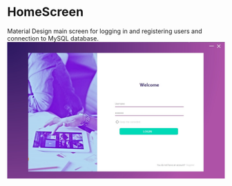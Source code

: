 # HomeScreen
Material Design main screen for logging in and registering users and connection to MySQL database.
![Preview](https://raw.githubusercontent.com/LaraFemenia/HomeScreen/master/login.jpg)
